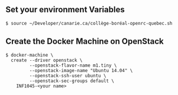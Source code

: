 ## Set your environment Variables

```
$ source ~/Developer/canarie.ca/collège-boréal-openrc-quebec.sh
```

## Create the Docker Machine on OpenStack

```
$ docker-machine \
  create --driver openstack \
         --openstack-flavor-name m1.tiny \
         --openstack-image-name "Ubuntu 14.04" \
         --openstack-ssh-user ubuntu \
         --openstack-sec-groups default \
    INF1045-<your name>
```
